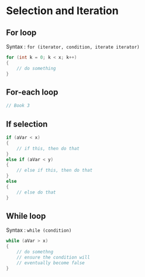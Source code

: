 # Selection and Iteration

## For loop

Syntax
: `for (iterator, condition, iterate iterator)`

~~~java
for (int k = 0; k < x; k++)
{
    // do something
}
~~~

## For-each loop

~~~java
// Book 3
~~~

## If selection

~~~java
if (aVar < x)
{
    // if this, then do that
}
else if (aVar < y)
{
    // else if this, then do that
}
else
{
    // else do that
}
~~~

## While loop

Syntax
: `while (condition)`

~~~java
while (aVar > x)
{
    // do somethng
    // ensure the condition will
    // eventually become false
}
~~~
